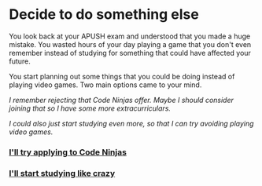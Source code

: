 # Decide to do something else

You look back at your APUSH exam and understood that you made a huge mistake. You wasted hours of your day playing a game that you don't even remember instead of studying for something that could have affected your future. 

You start planning out some things that you could be doing instead of playing video games. Two main options came to your mind. 

_I remember rejecting that Code Ninjas offer. Maybe I should consider joining that so I have some more extracurriculars._

_I could also just start studying even more, so that I can try avoiding playing video games._

### [I'll try applying to Code Ninjas](1.md)

### [I'll start studying like crazy](2A2.md)
